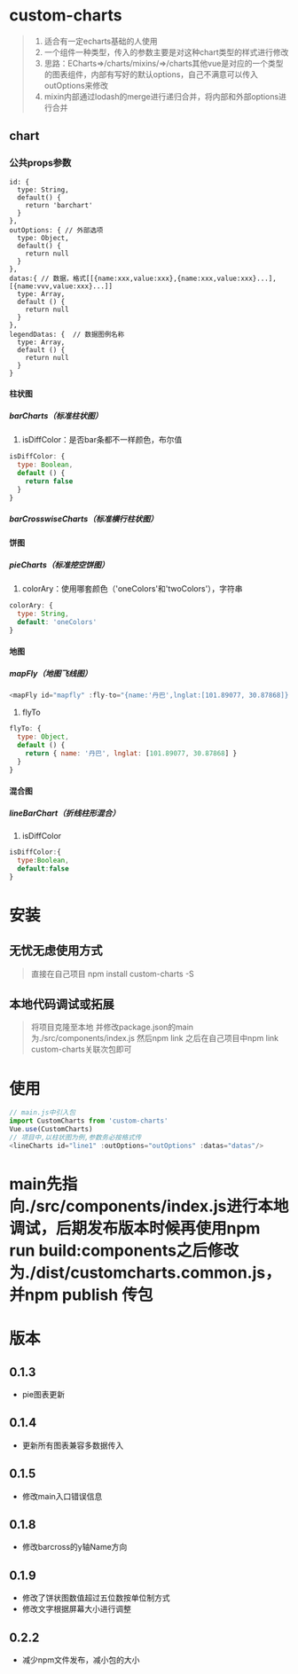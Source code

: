 # custom-charts
> 1. 适合有一定echarts基础的人使用
> 2. 一个组件一种类型，传入的参数主要是对这种chart类型的样式进行修改
> 3. 思路：ECharts=>/charts/mixins/=>/charts其他vue是对应的一个类型的图表组件，内部有写好的默认options，自己不满意可以传入outOptions来修改
> 4. mixin内部通过lodash的merge进行递归合并，将内部和外部options进行合并

## chart
### 公共props参数
```javscript
id: {
  type: String,
  default() {
    return 'barchart'
  }
},
outOptions: { // 外部选项
  type: Object,
  default() {
    return null
  }
},
datas:{ // 数据，格式[[{name:xxx,value:xxx},{name:xxx,value:xxx}...],[{name:vvv,value:xxx}...]]
  type: Array,
  default () {
    return null
  }
},
legendDatas: {  // 数据图例名称
  type: Array,
  default () {
    return null
  }
}
```
#### 柱状图
##### barCharts（标准柱状图）
1. isDiffColor：是否bar条都不一样颜色，布尔值
```javascript
isDiffColor: {
  type: Boolean,
  default () {
    return false
  }
}
```
##### barCrosswiseCharts（标准横行柱状图）
#### 饼图
##### pieCharts（标准挖空饼图）
1. colorAry：使用哪套颜色（'oneColors'和'twoColors'），字符串
```javascript
colorAry: {
  type: String,
  default: 'oneColors'
}
```
#### 地图
##### mapFly（地图飞线图）
```javascript
<mapFly id="mapfly" :fly-to="{name:'丹巴',lnglat:[101.89077, 30.87868]}" />
```
1. flyTo
```javascript
flyTo: {
  type: Object,
  default () {
    return { name: '丹巴', lnglat: [101.89077, 30.87868] }
  }
}
```
#### 混合图
##### lineBarChart（折线柱形混合）
1. isDiffColor
```javascript
isDiffColor:{
  type:Boolean,
  default:false
}
```

# 安装
## 无忧无虑使用方式
> 直接在自己项目 npm install custom-charts -S
## 本地代码调试或拓展
> 将项目克隆至本地  并修改package.json的main为./src/components/index.js  然后npm link  之后在自己项目中npm link custom-charts关联次包即可

# 使用
```javascript
// main.js中引入包
import CustomCharts from 'custom-charts'
Vue.use(CustomCharts)
// 项目中,以柱状图为例,参数务必按格式传
<lineCharts id="line1" :outOptions="outOptions" :datas="datas"/>
```

# main先指向./src/components/index.js进行本地调试，后期发布版本时候再使用npm run build:components之后修改为./dist/customcharts.common.js，并npm publish 传包

# 版本
## 0.1.3
- pie图表更新
## 0.1.4
- 更新所有图表兼容多数据传入
## 0.1.5
- 修改main入口错误信息
## 0.1.8
- 修改barcross的y轴Name方向
## 0.1.9
- 修改了饼状图数值超过五位数按单位制方式
- 修改文字根据屏幕大小进行调整
## 0.2.2
- 减少npm文件发布，减小包的大小